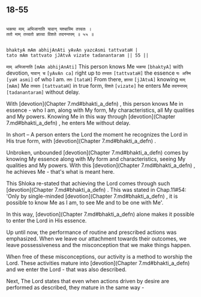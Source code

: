 ## 18-55


```shloka-sa

भक्त्या माम् अभिजानाति यावान् यश्चास्मि तत्त्वतः ।
ततो माम् तत्त्वतो ज्ञात्वा विशते तदनन्तरम् ॥ ५५ ॥

```
```shloka-sa-hk

bhaktyA mAm abhijAnAti yAvAn yazcAsmi tattvataH |
tato mAm tattvato jJAtvA vizate tadanantaram || 55 ||

```
`माम् अभिजानाति` `[mAm abhijAnAti]` This person knows Me `भक्त्या` `[bhaktyA]` with devotion, `यावान् च` `[yAvAn ca]` right up to `तत्त्वतः` `[tattvataH]` the essence `यः अस्मि` `[yaH asmi]` of who I am. `ततः` `[tataH]` From there, `ज्ञात्वा` `[jJAtvA]` knowing `माम्` `[mAm]` Me `तत्त्वतः` `[tattvataH]` in true form, `विशते` `[vizate]` he enters Me `तदनन्तरम्` `[tadanantaram]` without delay.

With 
[devotion](Chapter 7.md#bhakti_a_defn)
, this person knows Me in essence - who I am, along with My form, My characteristics, all My qualities and My powers. Knowing Me in this way through 
[devotion](Chapter 7.md#bhakti_a_defn)
, he enters Me without delay. 

In short – A person enters the Lord the moment he recognizes the Lord in His true form, with 
[devotion](Chapter 7.md#bhakti_a_defn)
. 

Unbroken, unbounded 
[devotion](Chapter 7.md#bhakti_a_defn)
 comes by knowing My essence along with My form and characteristics, seeing My qualities and My powers. With this 
[devotion](Chapter 7.md#bhakti_a_defn)
, he achieves Me - that's what is meant here. 

This Shloka re-stated that achieving the Lord comes through such 
[devotion](Chapter 7.md#bhakti_a_defn)
. This was stated in Chap.11#54: 'Only by single-minded 
[devotion](Chapter 7.md#bhakti_a_defn)
, it is possible to know Me as I am, to see Me and to be one with Me'. 

In this way, 
[devotion](Chapter 7.md#bhakti_a_defn)
 alone makes it possible to enter the Lord in His essence.

Up until now, the performance of routine and prescribed actions was emphasized. When we leave our attachment towards their outcomes, we leave possessiveness and the misconception that we make things happen. 

When free of these misconceptions, our activity is a method to worship the Lord. These activities mature into 
[devotion](Chapter 7.md#bhakti_a_defn)
 and we enter the Lord - that was also described.

Next, The Lord states that even when actions driven by desire are performed as described, they mature in the same way -


